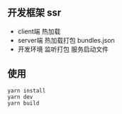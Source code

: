 ## 开发框架 ssr
- client端 热加载
- server端 热加载打包 bundles.json
- 开发环境 监听打包 服务启动文件

## 使用
```
yarn install
yarn dev
yarn build
```